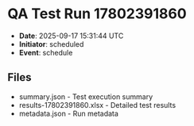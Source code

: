 # QA Test Run 17802391860

- **Date**: 2025-09-17 15:31:44 UTC
- **Initiator**: scheduled
- **Event**: schedule

## Files
- summary.json - Test execution summary
- results-17802391860.xlsx - Detailed test results
- metadata.json - Run metadata
